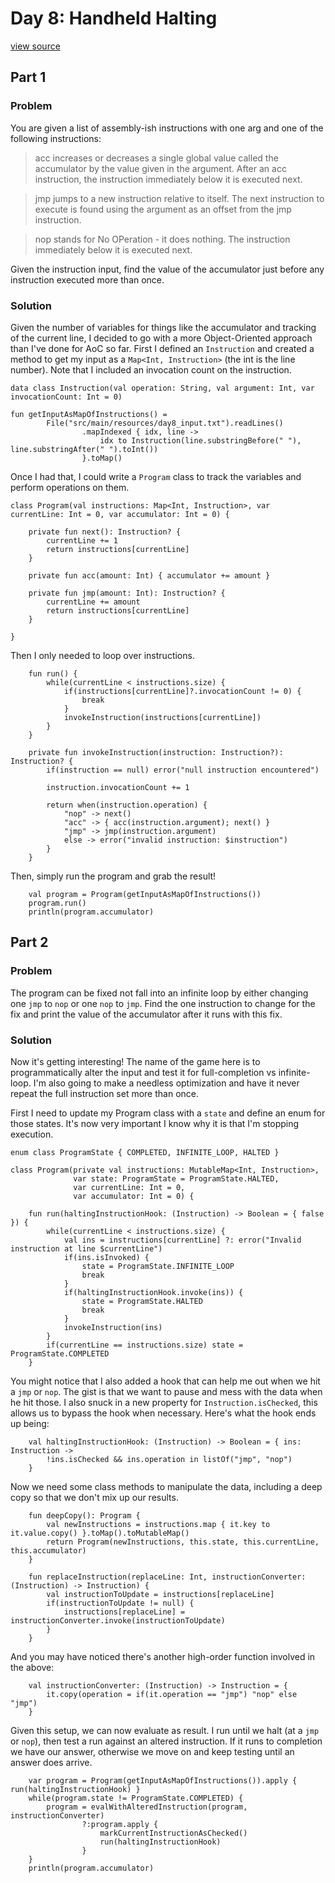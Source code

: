 # Day 8: Handheld Halting
[view source](/src/main/kotlin/day8/Day8.kt)
## Part 1
### Problem
You are given a list of assembly-ish instructions with one arg and one of the following instructions:
>acc increases or decreases a single global value called the accumulator by the value given in the argument. 
>After an acc instruction, the instruction immediately below it is executed next.

>jmp jumps to a new instruction relative to itself. 
>The next instruction to execute is found using the argument as an offset from the jmp instruction.

>nop stands for No OPeration - it does nothing. The instruction immediately below it is executed next.

Given the instruction input, find the value of the accumulator just before any instruction executed more than once.

### Solution

Given the number of variables for things like the accumulator and tracking of the current line, 
I decided to go with a more Object-Oriented approach than I've done for AoC so far. First I defined an
`Instruction` and created a method to get my input as a `Map<Int, Instruction>` (the int is the line number).
Note that I included an invocation count on the instruction.

```
data class Instruction(val operation: String, val argument: Int, var invocationCount: Int = 0)

fun getInputAsMapOfInstructions() =
        File("src/main/resources/day8_input.txt").readLines()
                .mapIndexed { idx, line ->
                    idx to Instruction(line.substringBefore(" "), line.substringAfter(" ").toInt())
                }.toMap()
```

Once I had that, I could write a `Program` class to track the variables and perform operations on them.

```
class Program(val instructions: Map<Int, Instruction>, var currentLine: Int = 0, var accumulator: Int = 0) {

    private fun next(): Instruction? {
        currentLine += 1
        return instructions[currentLine]
    }

    private fun acc(amount: Int) { accumulator += amount }

    private fun jmp(amount: Int): Instruction? {
        currentLine += amount
        return instructions[currentLine]
    }

}
```

Then I only needed to loop over instructions.

```
    fun run() {
        while(currentLine < instructions.size) {
            if(instructions[currentLine]?.invocationCount != 0) {
                break
            }
            invokeInstruction(instructions[currentLine])
        }
    }

    private fun invokeInstruction(instruction: Instruction?): Instruction? {
        if(instruction == null) error("null instruction encountered")

        instruction.invocationCount += 1

        return when(instruction.operation) {
            "nop" -> next()
            "acc" -> { acc(instruction.argument); next() }
            "jmp" -> jmp(instruction.argument)
            else -> error("invalid instruction: $instruction")
        }
    }
```

Then, simply run the program and grab the result!
```
    val program = Program(getInputAsMapOfInstructions())
    program.run()
    println(program.accumulator)
```

## Part 2
### Problem
The program can be fixed not fall into an infinite loop by either changing one `jmp` to `nop`
or one `nop` to `jmp`. Find the one instruction to change for the fix and print the value of the
accumulator after it runs with this fix.
### Solution
Now it's getting interesting! The name of the game here is to programmatically alter the input and
test it for full-completion vs infinite-loop. I'm also going to make a needless optimization and
have it never repeat the full instruction set more than once.

First I need to update my Program class with a `state` and define an enum for those states. It's
now very important I know why it is that I'm stopping execution.
```
enum class ProgramState { COMPLETED, INFINITE_LOOP, HALTED }

class Program(private val instructions: MutableMap<Int, Instruction>,
              var state: ProgramState = ProgramState.HALTED,
              var currentLine: Int = 0,
              var accumulator: Int = 0) {

    fun run(haltingInstructionHook: (Instruction) -> Boolean = { false }) {
        while(currentLine < instructions.size) {
            val ins = instructions[currentLine] ?: error("Invalid instruction at line $currentLine")
            if(ins.isInvoked) {
                state = ProgramState.INFINITE_LOOP
                break
            }
            if(haltingInstructionHook.invoke(ins)) {
                state = ProgramState.HALTED
                break
            }
            invokeInstruction(ins)
        }
        if(currentLine == instructions.size) state = ProgramState.COMPLETED
    }
```

You might notice that I also added a hook that can help me out when we hit a `jmp` or `nop`.
The gist is that we want to pause and mess with the data when he hit those. 
I also snuck in a new property for `Instruction.isChecked`, this allows us to bypass the hook when
necessary. Here's what the hook ends up being:
```
    val haltingInstructionHook: (Instruction) -> Boolean = { ins: Instruction ->
        !ins.isChecked && ins.operation in listOf("jmp", "nop")
    }
```
Now we need some class methods to manipulate the data, including a deep copy
so that we don't mix up our results.
```
    fun deepCopy(): Program {
        val newInstructions = instructions.map { it.key to it.value.copy() }.toMap().toMutableMap()
        return Program(newInstructions, this.state, this.currentLine, this.accumulator)
    }

    fun replaceInstruction(replaceLine: Int, instructionConverter: (Instruction) -> Instruction) {
        val instructionToUpdate = instructions[replaceLine]
        if(instructionToUpdate != null) {
            instructions[replaceLine] = instructionConverter.invoke(instructionToUpdate)
        }
    }
```
And you may have noticed there's another high-order function involved in the above:
```
    val instructionConverter: (Instruction) -> Instruction = {
        it.copy(operation = if(it.operation == "jmp") "nop" else "jmp")
    }
```
Given this setup, we can now evaluate as result. I run until we halt (at a `jmp` or `nop`), then test a run
against an altered instruction. If it runs to completion we have our answer, otherwise we move on and keep testing
until an answer does arrive.
```
    var program = Program(getInputAsMapOfInstructions()).apply { run(haltingInstructionHook) }
    while(program.state != ProgramState.COMPLETED) {
        program = evalWithAlteredInstruction(program, instructionConverter)
                ?:program.apply {
                    markCurrentInstructionAsChecked()
                    run(haltingInstructionHook)
                }
    }
    println(program.accumulator)
```